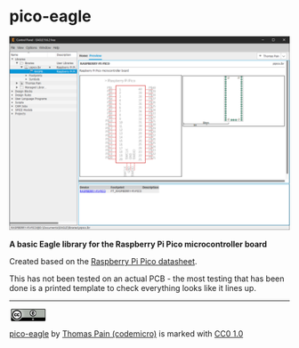 # pico-eagle

![Image](https://raw.githubusercontent.com/codemicro/pico-eagle/master/img.png)

**A basic Eagle library for the Raspberry Pi Pico microcontroller board**

Created based on the [Raspberry Pi Pico datasheet](https://datasheets.raspberrypi.org/pico/pico-datasheet.pdf).

This has not been tested on an actual PCB - the most testing that has been done is a printed template to check everything looks like it lines up.

------

<img  style="height:22px!important;margin-left:3px;vertical-align:text-bottom;"   src="https://raw.githubusercontent.com/codemicro/pico-eagle/master/cc0.png">

<p xmlns:cc="http://creativecommons.org/ns#"  xmlns:dct="http://purl.org/dc/terms/"><a property="dct:title"  rel="cc:attributionURL"  href="https://github.com/codemicro/pico-eagle">pico-eagle</a>  by <a rel="cc:attributionURL dct:creator"  property="cc:attributionName"  href="https://github.com/codemicro">Thomas Pain (codemicro)</a> is marked  with <a  href="http://creativecommons.org/publicdomain/zero/1.0?ref=chooser-v1"  target="_blank" rel="license noopener noreferrer"  style="display:inline-block;">CC0 1.0</p></a>

